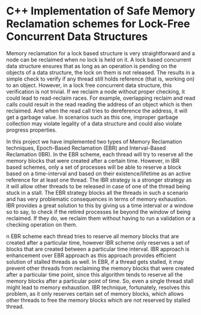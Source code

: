 # C++ Implementation of Safe Memory Reclamation schemes for Lock-Free Concurrent Data Structures

Memory reclamation for a lock based structure is very straightforward and a node can be reclaimed when no lock is held on it. A lock based concurrent data structure ensures that as long as an operation is pending on the objects of a data structure, the lock on them is not released. The results in a simple check to verify if any thread still holds reference (that is, working on) to an object. However, in a lock free concurrent data structure, this verification is not trivial. If we reclaim a node without proper checking, it could lead to read-reclaim races. For example, overlapping reclaim and read calls could result in the read reading the address of an object which is then reclaimed. And when the read call tries to dereference the address, it will get a garbage value. In scenarios such as this one, improper garbage collection may violate legality of a data structure and could also violate progress properties.

In this project we have implemented two types of Memory Reclamation techniques, Epoch-Based Reclamation (EBR) and Interval-Based Reclamation (IBR). In the EBR scheme, each thread will try to reserve all the memory blocks that were created after a certain time. However, in IBR based schemes, only a set of processes will be able to reserve a block based on a time-interval and based on their existence/lifetime as an active reference for at least one thread. The IBR strategy is a stronger strategy as it will allow other threads to be released in case of one of the thread being stuck in a stall. The EBR strategy blocks all the threads in such a scenario and has very problematic consequences in terms of memory exhaustion. IBR provides a great solution to this by giving us a time interval or a window so to say, to check if the retired processes lie beyond the window of being reclaimed. If they do, we reclaim them without having to run a validation or a checking operation on them. 


n EBR scheme each thread tries to reserve all memory blocks that are created after a particular time, however IBR scheme only reserves a set of blocks that are created between a particular time interval. IBR approach is enhancement over EBR approach as this approach provides efficient solution of stalled threads as well. In EBR, if a thread gets stalled, it may prevent other threads from reclaiming the memory blocks that were created after a particular time point, since this algorithm tends to reserve all the memory blocks after a particular point of time. So, even a single thread stall might lead to memory exhaustion. IBR technique, fortunately, resolves this problem, as it only reserves certain set of memory blocks, which allows other threads to free the memory blocks which are not reserved by stalled thread.
